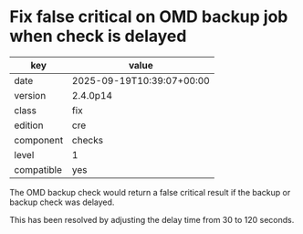 [//]: # (werk v2)
# Fix false critical on OMD backup job when check is delayed

key        | value
---------- | ---
date       | 2025-09-19T10:39:07+00:00
version    | 2.4.0p14
class      | fix
edition    | cre
component  | checks
level      | 1
compatible | yes

The OMD backup check would return a false critical result if the backup or backup check was delayed.

This has been resolved by adjusting the delay time from 30 to 120 seconds.
